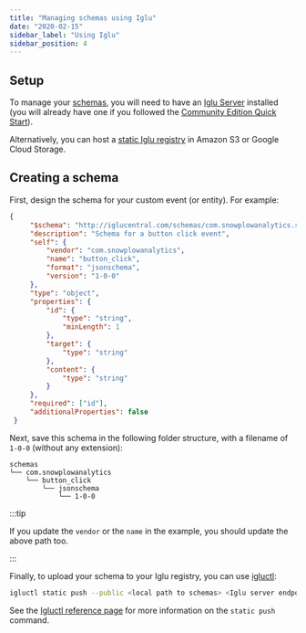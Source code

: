 ```yaml
---
title: "Managing schemas using Iglu"
date: "2020-02-15"
sidebar_label: "Using Iglu"
sidebar_position: 4
---
```


## Setup

To manage your [schemas](/docs/understanding-your-pipeline/schemas/index.md), you will need to have an [Iglu Server](/docs/pipeline-components-and-applications/iglu/iglu-repositories/iglu-server/index.md) installed (you will already have one if you followed the [Community Edition Quick Start](/docs/getting-started-on-community-edition/what-is-quick-start/index.md)).

Alternatively, you can host a [static Iglu registry](docs/pipeline-components-and-applications/iglu/iglu-repositories/static-repo/index.md) in Amazon S3 or Google Cloud Storage.

## Creating a schema

First, design the schema for your custom event (or entity). For example:

```json
{
     "$schema": "http://iglucentral.com/schemas/com.snowplowanalytics.self-desc/schema/jsonschema/1-0-0#",
     "description": "Schema for a button click event",
     "self": {
         "vendor": "com.snowplowanalytics",
         "name": "button_click",
         "format": "jsonschema",
         "version": "1-0-0"
     },
     "type": "object",
     "properties": {
         "id": {
             "type": "string",
             "minLength": 1
         },
         "target": {
             "type": "string"
         },
         "content": {
             "type": "string"
         }
     },
     "required": ["id"],
     "additionalProperties": false
 }
```

Next, save this schema in the following folder structure, with a filename of `1-0-0` (without any extension):

```
schemas
└── com.snowplowanalytics
    └── button_click
        └── jsonschema
            └── 1-0-0
```

:::tip

If you update the `vendor` or the `name` in the example, you should update the above path too.

:::

Finally, to upload your schema to your Iglu registry, you can use [igluctl](/docs/pipeline-components-and-applications/iglu/igluctl-2/index.md):

```bash
igluctl static push --public <local path to schemas> <Iglu server endpoint> <iglu_super_api_key>
```

See the [Igluctl reference page](/docs/pipeline-components-and-applications/iglu/igluctl-2/index.md#static-push) for more information on the `static push` command.
